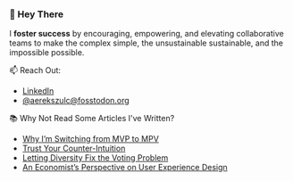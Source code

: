 ### 👋 Hey There

I **foster success** by encouraging, empowering, and elevating collaborative teams to make the complex simple, the unsustainable sustainable, and the impossible possible.

📫 Reach Out:
- [LinkedIn](https://www.linkedin.com/in/ericszulc)
- [@aerekszulc@fosstodon.org](https://fosstodon.org/@aerekszulc)

📚 Why Not Read Some Articles I've Written?
- [Why I’m Switching from MVP to MPV](https://medium.com/design-bootcamp/why-im-switching-from-mvp-to-mpv-ac0cc94ea082)
- [Trust Your Counter-Intuition](https://medium.com/design-bootcamp/trust-your-counter-intuition-3bdd34431edf)
- [Letting Diversity Fix the Voting Problem](https://medium.com/illumination/letting-diversity-fix-the-voting-problem-6aeebea878ed)
- [An Economist’s Perspective on User Experience Design](https://medium.com/salesforce-ux/an-economists-perspective-on-user-experience-design-ebb713d63575)

<!--
**ericszulc/ericszulc** is a ✨ _special_ ✨ repository because its `README.md` (this file) appears on your GitHub profile.

Here are some ideas to get you started:

- 🔭 I’m currently working on ...
- 🌱 I’m currently learning ...
- 👯 I’m looking to collaborate on ...
- 🤔 I’m looking for help with ...
- 💬 Ask me about ...
- 📫 How to reach me: ...
- 😄 Pronouns: ...
- ⚡ Fun fact: ...
-->
